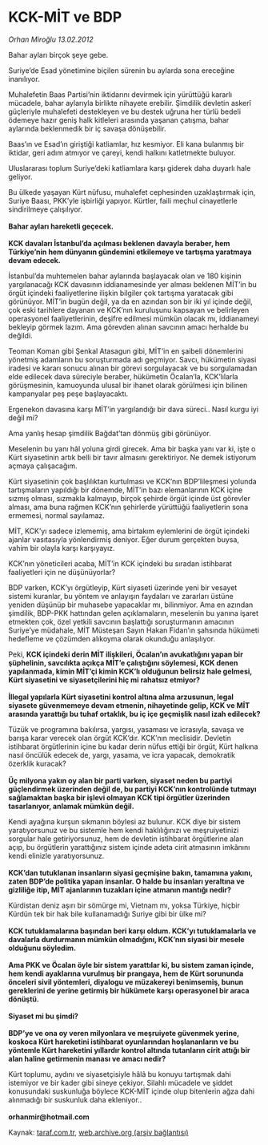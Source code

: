 # KCK-MİT ve BDP

*Orhan Miroğlu 13.02.2012*

<div class="yazi"><p>Bahar ayları birçok şeye gebe.</p>
<p>Suriye’de Esad yönetimine biçilen sürenin bu aylarda sona ereceğine inanılıyor.</p>
<p>Muhalefetin Baas Partisi’nin iktidarını devirmek için yürüttüğü kararlı mücadele, bahar aylarıyla birlikte nihayete erebilir. Şimdilik devletin askerî güçleriyle muhalefeti destekleyen ve bu destek uğruna her türlü bedeli ödemeye hazır geniş halk kitleleri arasında yaşanan çatışma, bahar aylarında beklenmedik bir iç savaşa dönüşebilir.</p>
<p>Baas’ın ve Esad’ın giriştiği katliamlar, hız kesmiyor. Eli kana bulanmış bir iktidar, geri adım atmıyor ve çareyi, kendi halkını katletmekte buluyor.</p>
<p>Uluslararası toplum Suriye’deki katliamlara karşı giderek daha duyarlı hale geliyor.</p>
<p>Bu ülkede yaşayan Kürt nüfusu, muhalefet cephesinden uzaklaştırmak için, Suriye Baası, PKK’yle işbirliği yapıyor. Kürtler, faili meçhul cinayetlerle sindirilmeye çalışılıyor.<br/><br/><b>Bahar ayları hareketli geçecek.<br/><br/></b><b>KCK davaları İstanbul’da açılması beklenen davayla beraber, hem Türkiye’nin hem dünyanın gündemini etkilemeye ve tartışma yaratmaya devam edecek.</b></p>
<p>İstanbul’da muhtemelen bahar aylarında başlayacak olan ve 180 kişinin yargılanacağı KCK davasının iddianamesinde yer alması beklenen MİT’in bu örgüt içindeki faaliyetlerine ilişkin bilgiler çok tartışma yaratacak gibi görünüyor. MİT’in bugün değil, ya da en azından son bir iki yıl içinde değil, çok eski tarihlere dayanan ve KCK’nın kuruluşunu kapsayan ve belirleyen operasyonel faaliyetlerinin, deşifre edilmesi mümkün olacak mı, iddianameyi bekleyip görmek lazım. Ama görevden alınan savcının amacı herhalde bu değildi. </p>
<p>Teoman Koman gibi Şenkal Atasagun gibi, MİT’in en şaibeli dönemlerini yönetmiş adamların bu soruşturmada adı geçmiyor. Savcı, hükümetin siyasi iradesi ve kararı sonucu alınan bir görevi sorgulayacak ve bu sorgulamadan elde edilecek dava süreciyle beraber, hükümetin Öcalan’la, KCK’lılarla görüşmesinin, kamuoyunda ulusal bir ihanet olarak görülmesi için bilinen kampanyalar peş peşe başlayacaktı. </p>
<p>Ergenekon davasına karşı MİT’in yargılandığı bir dava süreci.. Nasıl kurgu iyi değil mi?</p>
<p>Ama yanlış hesap şimdilik Bağdat’tan dönmüş gibi görünüyor. </p>
<p>Meselenin bu yanı hâl yoluna girdi girecek. Ama bir başka yanı var ki, işte o Kürt siyasetinin artık belli bir tavır almasını gerektiriyor. Ne demek istiyorum açmaya çalışacağım.</p>
<p>Kürt siyasetinin çok başlılıktan kurtulması ve KCK’nın BDP’lileşmesi yolunda tartışmaların yapıldığı bir dönemde, MİT’in bazı elemanlarının KCK içine sızmış olması, sızmakla kalmayıp, birçok şehirde örgüt içinde üst görevler alması, ama buna rağmen KCK’nın şehirlerde yürüttüğü faaliyetlerin sona ermemesi, normal sayılamaz. </p>
<p>MİT, KCK’yı sadece izlememiş, ama birtakım eylemlerini de örgüt içindeki ajanlar vasıtasıyla yönlendirmiş deniyor. Eğer durum gerçekten buysa, vahim bir olayla karşı karşıyayız. </p>
<p>KCK’nın yöneticileri acaba, MİT’in KCK içindeki bu sıradan istihbarat faaliyetleri için ne düşünüyorlar?</p>
<p>BDP varken, KCK’yı örgütleyip, Kürt siyaseti üzerinde yeni bir vesayet sistemi kuranlar, bu yöntem ve anlayışın faydaları ve zararları üstüne yeniden düşünüp bir muhasebe yapacaklar mı, bilinmiyor. Ama en azından şimdilik, BDP-PKK hattından gelen açıklamaların, meselenin bu yanına işaret etmekten çok, özel yetkili savcının başlattığı soruşturmanın amacının Suriye’ye müdahale, MİT Müsteşarı Sayın Hakan Fidan’ın şahsında hükümeti hedefleme ve çözümden alıkoyma olarak okunduğu anlaşılıyor.</p>
<p>Peki, <b>KCK içindeki derin MİT ilişkileri, Öcalan’ın avukatlığını yapan bir şüphelinin, savcılıkta açıkça MİT’e çalıştığını söylemesi, KCK denen yapılanmada, kimin MİT’çi kimin KCK’lı olduğunun belirsiz hale gelmesi, Kürt siyasetini ve siyasetçilerini hiç mi rahatsız etmiyor?<br/><br/></b><b>İllegal yapılarla Kürt siyasetini kontrol altına alma arzusunun, legal siyasete güvenmemeye devam etmenin, nihayetinde gelip, KCK ve MİT arasında yarattığı bu tuhaf ortaklık, bu iç içe geçmişlik nasıl izah edilecek?</b></p>
<p>Tüzük ve programına bakılırsa, yargısı, yasaması ve icrasıyla, savaşa ve barışa karar verecek olan örgüt KCK’dır. KCK’nın meclisidir. Devletin istihbarat örgütlerinin içine bu kadar derin nüfus ettiği bir örgüt, Kürt halkına nasıl öncülük edecek de, yargı, yasama, ve icra yapacak, demokratik özerklik kuracak?<br/><br/><b>Üç milyona yakın oy alan bir parti varken, siyaset neden bu partiyi güçlendirmek üzerinden değil de, bu partiyi KCK’nın kontrolünde tutmayı sağlamaktan başka bir işlevi olmayan KCK tipi örgütler üzerinden tasarlanıyor, anlamak mümkün değil.</b></p>
<p>Kendi ayağına kurşun sıkmanın böylesi az bulunur. KCK diye bir sistem yaratıyorsunuz ve bu sistemle hem kendi haklılığınızı ve meşruiyetinizi sorgular hale getiriyorsunuz, hem de devletin istihbarat örgütlerine alan açıp, bu örgütlerin yarattığınız sistem içinde adeta cirit atmasının imkânını kendi elinizle yaratıyorsunuz.<br/><br/><b>KCK’dan tutuklanan insanların siyasi geçmişine bakın, tamamına yakını, zaten BDP’de politika yapan insanlar. O halde bu insanları yeraltına ve gizliliğe itip, MİT ajanlarının tuzakları içine atmanın mantığı nedir?</b></p>
<p>Kürdistan deniz aşırı bir sömürge mi, Vietnam mı, yoksa Türkiye, hiçbir Kürdün tek bir hak bile kullanamadığı Suriye gibi bir ülke mi? <br/><br/><b>KCK tutuklamalarına başından beri karşı oldum. KCK’yı tutuklamalarla ve davalarla durdurmanın mümkün olmadığını, KCK’nın siyasi bir mesele olduğunu söyledim. <br/><br/></b><b>Ama PKK ve Öcalan öyle bir sistem yarattılar ki, bu sistem zaman içinde, hem kendi ayaklarına vurulmuş bir prangaya, hem de Kürt sorununda önceleri sivil yöntemleri, diyalogu ve müzakereyi benimsemiş, bunun gereklerini de yerine getirmiş bir hükümete karşı operasyonel bir araca dönüştü.<br/><br/></b><b>Siyaset mi bu şimdi?<br/><br/></b><b>BDP’ye ve ona oy veren milyonlara ve meşruiyete güvenmek yerine, koskoca Kürt hareketini istihbarat oyunlarından hoşlananların ve bu yöntemle Kürt hareketini yıllardır kontrol altında tutanların cirit attığı bir alan haline getirmenin manası ve amacı nedir?</b></p>
<p>Kürt toplumu, aydını ve siyasetçisiyle hâlâ bu konuyu tartışmak dahi istemiyor ve bir kader gibi sineye çekiyor. Silahlı mücadele ve şiddet konusundaki suskunluğa böylece KCK-MİT içinde olup bitenlerin ağza dahi alınmadığı bir suskunluk daha ekleniyor..<br/><br/><b>orhanmir@hotmail.com</b></p>
</div>

Kaynak: [taraf.com.tr](http://www.taraf.com.tr/orhan-miroglu/makale-kck-mit-ve-bdp.htm), [web.archive.org (arşiv bağlantısı)](http://web.archive.org/web/20130721121711/http://www.taraf.com.tr/orhan-miroglu/makale-kck-mit-ve-bdp.htm)

